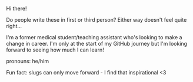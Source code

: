 Hi there!

Do people write these in first or third person? Either way doesn't feel quite right...

I'm a former medical student/teaching assistant who's looking to make a change in career. I'm only at the start of my GitHub journey but I'm looking forward to seeing how much I can learn!

pronouns: he/him

Fun fact: slugs can only move forward - I find that inspirational <3
